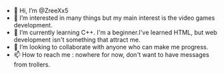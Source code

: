 - 👋 Hi, I’m @ZreeXx5
- 👀 I’m interested in many things but my main interest is the video games development.
- 🌱 I’m currently learning C++. I'm a beginner.I've learned HTML, but web development isn't something that attract me.
- 💞️ I’m looking to collaborate with anyone who can make me progress.
- 📫 How to reach me : nowhere for now, don't want to have messages from trollers.

<!---
ZreeXx5/ZreeXx5 is a ✨ special ✨ repository because its `README.md` (this file) appears on your GitHub profile.
You can click the Preview link to take a look at your changes.
--->
